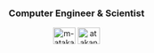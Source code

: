 <h3 align="center">Computer Engineer & Scientist</h3>

<p align="center">
<a href="https://linkedin.com/in/m-atakan-senturk" target="blank"><img align="center" src="https://cdn.jsdelivr.net/npm/simple-icons@3.0.1/icons/linkedin.svg" alt="m-atakan-senturk" height="30" width="40" /></a>
<a href="https://instagram.com/atakansenturk74" target="blank"><img align="center" src="https://cdn.jsdelivr.net/npm/simple-icons@3.0.1/icons/instagram.svg" alt="atakansenturk74" height="30" width="40" /></a>
</p>
